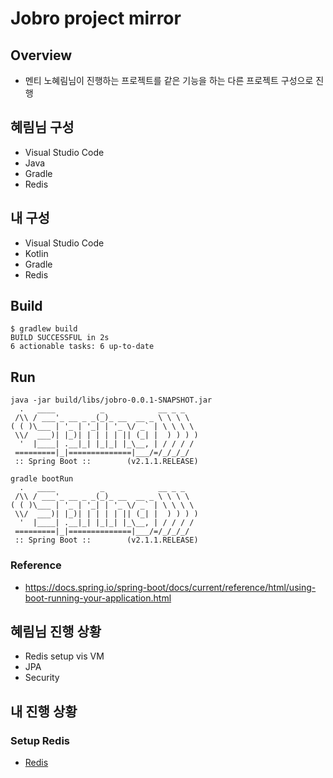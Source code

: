 # Jobro project mirror

## Overview

- 멘티 노혜림님이 진행하는 프로젝트를 같은 기능을 하는 다른 프로젝트 구성으로 진행

## 혜림님 구성

- Visual Studio Code
- Java
- Gradle
- Redis

## 내 구성

- Visual Studio Code
- Kotlin
- Gradle
- Redis

## Build

```text
$ gradlew build
BUILD SUCCESSFUL in 2s
6 actionable tasks: 6 up-to-date
```

## Run

```code
java -jar build/libs/jobro-0.0.1-SNAPSHOT.jar
  .   ____          _            __ _ _
 /\\ / ___'_ __ _ _(_)_ __  __ _ \ \ \ \
( ( )\___ | '_ | '_| | '_ \/ _` | \ \ \ \
 \\/  ___)| |_)| | | | | || (_| |  ) ) ) )
  '  |____| .__|_| |_|_| |_\__, | / / / /
 =========|_|==============|___/=/_/_/_/
 :: Spring Boot ::        (v2.1.1.RELEASE)
```

```code
gradle bootRun
  .   ____          _            __ _ _
 /\\ / ___'_ __ _ _(_)_ __  __ _ \ \ \ \
( ( )\___ | '_ | '_| | '_ \/ _` | \ \ \ \
 \\/  ___)| |_)| | | | | || (_| |  ) ) ) )
  '  |____| .__|_| |_|_| |_\__, | / / / /
 =========|_|==============|___/=/_/_/_/
 :: Spring Boot ::        (v2.1.1.RELEASE)
```

### Reference

- https://docs.spring.io/spring-boot/docs/current/reference/html/using-boot-running-your-application.html

## 혜림님 진행 상황

- Redis setup vis VM
- JPA
- Security

## 내 진행 상황

### Setup Redis

- [Redis](https://github.com/jongfeel/jobro/blob/master/Docs/Redis.md)
